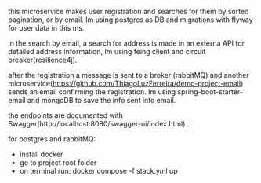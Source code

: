 this microservice makes user registration and searches for them by sorted pagination, or by email. Im using postgres as DB and migrations with flyway for user data in this ms.

in the search by email, a search for address is made in an externa API for detailed address information, Im using feing client and circuit breaker(resilience4j). 

after the registration a message is sent to a broker (rabbitMQ) and another microservice(https://github.com/ThiagoLuzFerreira/demo-project-email) sends an email confirming the registration. Im using spring-boot-starter-email and mongoDB to save the info sent into email. 

the endpoints are documented with Swagger(http://localhost:8080/swagger-ui/index.html) .

for postgres and rabbitMQ:

- install docker
- go to project root folder
- on terminal run: docker compose -f stack.yml up
